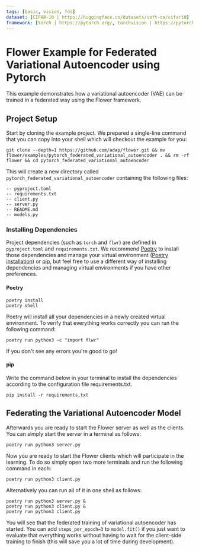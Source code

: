 ```yaml
---
tags: [basic, vision, fds]
dataset: [CIFAR-10 | https://huggingface.co/datasets/uoft-cs/cifar10]
framework: [torch | https://pytorch.org/, torchvision | https://pytorch.org/vision/stable/index.html]
---
```


# Flower Example for Federated Variational Autoencoder using Pytorch

This example demonstrates how a variational autoencoder (VAE) can be trained in a federated way using the Flower framework.

## Project Setup

Start by cloning the example project. We prepared a single-line command that you can copy into your shell which will checkout the example for you:

```shell
git clone --depth=1 https://github.com/adap/flower.git && mv flower/examples/pytorch_federated_variational_autoencoder . && rm -rf flower && cd pytorch_federated_variational_autoencoder
```

This will create a new directory called `pytorch_federated_variational_autoencoder` containing the following files:

```shell
-- pyproject.toml
-- requirements.txt
-- client.py
-- server.py
-- README.md
-- models.py
```

### Installing Dependencies

Project dependencies (such as `torch` and `flwr`) are defined in `pyproject.toml` and `requirements.txt`. We recommend [Poetry](https://python-poetry.org/docs/) to install those dependencies and manage your virtual environment ([Poetry installation](https://python-poetry.org/docs/#installation)) or [pip](https://pip.pypa.io/en/latest/development/), but feel free to use a different way of installing dependencies and managing virtual environments if you have other preferences.

#### Poetry

```shell
poetry install
poetry shell
```

Poetry will install all your dependencies in a newly created virtual environment. To verify that everything works correctly you can run the following command:

```shell
poetry run python3 -c "import flwr"
```

If you don't see any errors you're good to go!

#### pip

Write the command below in your terminal to install the dependencies according to the configuration file requirements.txt.

```shell
pip install -r requirements.txt
```

## Federating the Variational Autoencoder Model

Afterwards you are ready to start the Flower server as well as the clients. You can simply start the server in a terminal as follows:

```shell
poetry run python3 server.py
```

Now you are ready to start the Flower clients which will participate in the learning. To do so simply open two more terminals and run the following command in each:

```shell
poetry run python3 client.py
```

Alternatively you can run all of it in one shell as follows:

```shell
poetry run python3 server.py &
poetry run python3 client.py &
poetry run python3 client.py
```

You will see that the federated training of variational autoencoder has started. You can add `steps_per_epoch=3` to `model.fit()` if you just want to evaluate that everything works without having to wait for the client-side training to finish (this will save you a lot of time during development).
